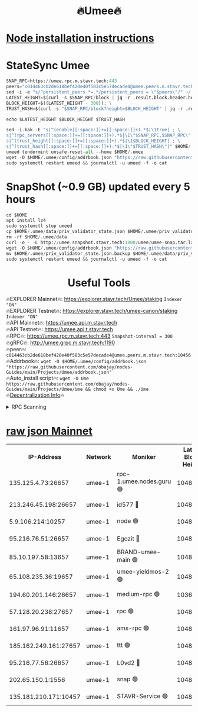 <h1 align="center"> 🔥Umee🔥</h1>


[Node installation instructions](https://github.com/obajay/nodes-Guides/tree/main/Projects/Umee)
=
# StateSync Umee
```python
SNAP_RPC=https://umee.rpc.m.stavr.tech:443
peers="c014463cb2de618bef420e40f503c5e57decade4@umee.peers.m.stavr.tech:10456"
sed -i -e "s/^persistent_peers *=.*/persistent_peers = \"$peers\"/" ~/.umee/config/config.toml
LATEST_HEIGHT=$(curl -s $SNAP_RPC/block | jq -r .result.block.header.height); \
BLOCK_HEIGHT=$((LATEST_HEIGHT - 300)); \
TRUST_HASH=$(curl -s "$SNAP_RPC/block?height=$BLOCK_HEIGHT" | jq -r .result.block_id.hash)

echo $LATEST_HEIGHT $BLOCK_HEIGHT $TRUST_HASH

sed -i.bak -E "s|^(enable[[:space:]]+=[[:space:]]+).*$|\1true| ; \
s|^(rpc_servers[[:space:]]+=[[:space:]]+).*$|\1\"$SNAP_RPC,$SNAP_RPC\"| ; \
s|^(trust_height[[:space:]]+=[[:space:]]+).*$|\1$BLOCK_HEIGHT| ; \
s|^(trust_hash[[:space:]]+=[[:space:]]+).*$|\1\"$TRUST_HASH\"|" $HOME/.umee/config/config.toml
umeed tendermint unsafe-reset-all --home $HOME/.umee
wget -O $HOME/.umee/config/addrbook.json "https://raw.githubusercontent.com/obajay/nodes-Guides/main/Projects/Umee/addrbook.json"
sudo systemctl restart umeed && journalctl -u umeed -f -o cat
```
# SnapShot (~0.9 GB) updated every 5 hours
```python
cd $HOME
apt install lz4
sudo systemctl stop umeed
cp $HOME/.umee/data/priv_validator_state.json $HOME/.umee/priv_validator_state.json.backup
rm -rf $HOME/.umee/data
curl -o - -L http://umee.snapshot.stavr.tech:1000/umee/umee-snap.tar.lz4 | lz4 -c -d - | tar -x -C $HOME/.umee --strip-components 2
wget -O $HOME/.umee/config/addrbook.json "https://raw.githubusercontent.com/obajay/nodes-Guides/main/Projects/Umee/addrbook.json"
mv $HOME/.umee/priv_validator_state.json.backup $HOME/.umee/data/priv_validator_state.json
sudo systemctl restart umeed && journalctl -u umeed -f -o cat
```
 <h1 align="center"> Useful Tools</h1>

🔥EXPLORER Mainnet🔥:      https://explorer.stavr.tech/Umee/staking             `Indexer "ON"` \
🔥EXPLORER Testnet🔥:        https://explorer.stavr.tech/umee-canon/staking      `Indexer "ON"` \
🔥API Mainnet🔥:                   https://umee.api.m.stavr.tech \
🔥API Testnet🔥:                     https://umee.api.t.stavr.tech \
🔥RPC🔥:                           https://umee.rpc.m.stavr.tech:443                     `Snapshot-interval = 300` \
🔥gRPC🔥:                              http://umee.grpc.m.stavr.tech:1190 \
🔥peer🔥:                     `c014463cb2de618bef420e40f503c5e57decade4@umee.peers.m.stavr.tech:10456` \
🔥Addrbook🔥:    ```wget -O $HOME/.umee/config/addrbook.json "https://raw.githubusercontent.com/obajay/nodes-Guides/main/Projects/Umee/addrbook.json"``` \
🔥Auto_install script🔥: ```wget -O Ume https://raw.githubusercontent.com/obajay/nodes-Guides/main/Projects/Umee/Ume && chmod +x Ume && ./Ume``` \
🔥[Decentralization Info](https://github.com/obajay/StateSync-snapshots/tree/main/Projects/Umee/Decentralization)🔥

<details>
<summary>RPC Scanning</summary>

<h2 align="center"> We scan nodes in real time every 4 hours. And we provide the final result of RPC endpoints.
We cannot influence the operation of these nodes in any way. </h2>


```python
If Voting Power is higher than 0 --> then the Node is a validator of the network and may be subject to attack and be a potential threat to the chain.
```
```python
We marked such validators with a red symbol
```

</details>

[raw json Mainnet](https://rpc-check.umeem.stavr.tech/umeem/rpc-umeem-result.json)
=



<table><tr><th>IP-Address</th><th>Network</th><th>Moniker</th><th>Latest Block Height</th><th>Earliest Block Height</th><th>Catching Up</th><th>Tx Index</th><th>Voting Power</th><th>Scan Time</th></tr><tr><td>135.125.4.73:26657</td><td>umee-1</td><td>rpc-1.umee.nodes.guru 🟢</td><td>10484044</td><td>5167386</td><td>False</td><td>on</td><td>0</td><td>2024-02-07T08:41:37.023672004UTC</td></tr><tr><td>213.246.45.198:26657</td><td>umee-1</td><td>id577 🔴</td><td>10484031</td><td>7100001</td><td>False</td><td>on</td><td>35104875</td><td>2024-02-07T08:40:20.019165073UTC</td></tr><tr><td>5.9.106.214:10257</td><td>umee-1</td><td>node 🟢</td><td>10484040</td><td>7942001</td><td>False</td><td>on</td><td>0</td><td>2024-02-07T08:41:13.604605817UTC</td></tr><tr><td>95.216.76.51:26657</td><td>umee-1</td><td>Egozit 🔴</td><td>10484044</td><td>8262001</td><td>False</td><td>off</td><td>38440808</td><td>2024-02-07T08:41:36.660946566UTC</td></tr><tr><td>85.10.197.58:13657</td><td>umee-1</td><td>BRAND-umee-main 🟢</td><td>10484034</td><td>8427832</td><td>False</td><td>on</td><td>0</td><td>2024-02-07T08:40:37.282979026UTC</td></tr><tr><td>65.108.235.36:19657</td><td>umee-1</td><td>umee-yieldmos-2 🟢</td><td>10484023</td><td>9575548</td><td>False</td><td>on</td><td>0</td><td>2024-02-07T08:39:32.571366136UTC</td></tr><tr><td>194.60.201.146:26657</td><td>umee-1</td><td>medium-rpc 🟢</td><td>10365512</td><td>9984137</td><td>False</td><td>on</td><td>0</td><td>2024-02-07T08:40:28.836998518UTC</td></tr><tr><td>57.128.20.238:27657</td><td>umee-1</td><td>rpc 🟢</td><td>10484042</td><td>10337379</td><td>False</td><td>on</td><td>0</td><td>2024-02-07T08:41:22.022754827UTC</td></tr><tr><td>161.97.96.91:11657</td><td>umee-1</td><td>ams-rpc 🟢</td><td>10484048</td><td>10352001</td><td>False</td><td>on</td><td>0</td><td>2024-02-07T08:41:56.558015849UTC</td></tr><tr><td>185.162.249.161:27657</td><td>umee-1</td><td>ttt 🟢</td><td>10484038</td><td>10381617</td><td>False</td><td>on</td><td>0</td><td>2024-02-07T08:41:02.230455597UTC</td></tr><tr><td>95.216.77.56:26657</td><td>umee-1</td><td>L0vd2 🔴</td><td>10484047</td><td>10384047</td><td>False</td><td>off</td><td>37554896</td><td>2024-02-07T08:41:54.194047826UTC</td></tr><tr><td>202.65.150.1:1556</td><td>umee-1</td><td>snap 🟢</td><td>10484040</td><td>10478686</td><td>False</td><td>on</td><td>0</td><td>2024-02-07T08:41:11.283788229UTC</td></tr><tr><td>135.181.210.171:10457</td><td>umee-1</td><td>STAVR-Service 🟢</td><td>10484045</td><td>10483701</td><td>False</td><td>on</td><td>0</td><td>2024-02-07T08:41:43.645937408UTC</td></tr></table>
